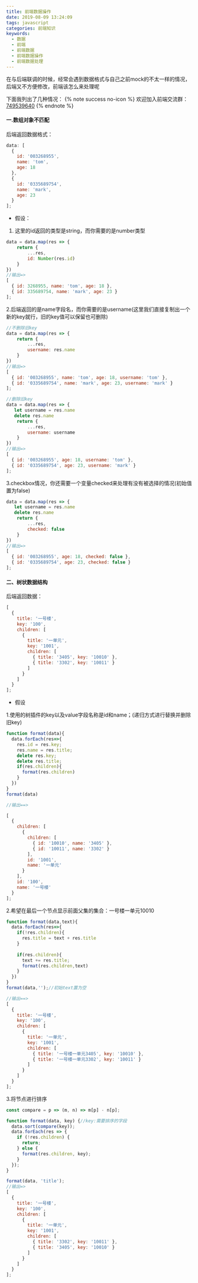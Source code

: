 ```yaml
---
title: 前端数据操作
date: 2019-08-09 13:24:09
tags: javascript
categories: 前端知识
keywords:
  - 数据
  - 前端
  - 前端数据
  - 前端数据操作
  - 前端数据处理
---
```

在与后端联调的时候，经常会遇到数据格式与自己之前mock的不太一样的情况，后端又不方便修改，前端该怎么来处理呢
<!--more-->
下面我列出了几种情况：
{% note success no-icon %}
欢迎加入前端交流群：[749539640](//shang.qq.com/wpa/qunwpa?idkey=f528775f242a7c39fe8512383febb8990e621bf97354c2fb82f6832097b7c501) 
{% endnote %}
#### 一.数组对象不匹配
后端返回数据格式：
```js
data: [
  {
    id: '003268955',
    name: 'tom',
    age: 18
  },
  {
    id: '0335689754',
    name: 'mark',
    age: 23
  }
];

```

* 假设：

1. 这里的id返回的类型是string，而你需要的是number类型
```js
data = data.map(res => {
    return {
        ...res,
        id: Number(res.id)
    }
})
//输出=>
[
  { id: 3268955, name: 'tom', age: 18 },
  { id: 335689754, name: 'mark', age: 23 }
];
```
2.后端返回的是name字段名，而你需要的是username(这里我们直接复制出一个新的key就行，旧的key值可以保留也可删除)
```js
//不删除旧key
data = data.map(res => {
    return {
        ...res,
        username: res.name
    }
})
//输出=>
[
  { id: '003268955', name: 'tom', age: 18, username: 'tom' },
  { id: '0335689754', name: 'mark', age: 23, username: 'mark' }
];

//删除旧key
data = data.map(res => {
   let username = res.name
   delete res.name
    return {
        ...res,
        username: username
    }
})
//输出=>
[
  { id: '003268955', age: 18, username: 'tom' },
  { id: '0335689754', age: 23, username: 'mark' }
];

```
3.checkbox情况，你还需要一个变量checked来处理有没有被选择的情况(初始值置为false)
```js
data = data.map(res => {
   let username = res.name
   delete res.name
    return {
        ...res,
        checked: false
    }
})
//输出=>
[
  { id: '003268955', age: 18, checked: false },
  { id: '0335689754', age: 23, checked: false }
];
```
#### 二、树状数据结构
后端返回数据：
```js
[
  {
    title: '一号楼',
    key: '100',
    children: [
      {
        title: '一单元',
        key: '1001',
        children: [
          { title: '3405', key: '10010' },
          { title: '3302', key: '10011' }
        ]
      }
    ]
  }
];
```
* 假设

1.使用的树插件的key以及value字段名称是id和name；(递归方式进行替换并删除旧key)
```js
function format(data){
  data.forEach(res=>{
    res.id = res.key;
    res.name = res.title;
    delete res.key;
    delete res.title;
    if(res.children){
      format(res.children)
    }
  })
}
format(data)

//输出==>

[
  {
    children: [
      {
        children: [
          { id: '10010', name: '3405' },
          { id: '10011', name: '3302' }
        ],
        id: '1001',
        name: '一单元'
      }
    ],
    id: '100',
    name: '一号楼'
  }
];
```
2.希望在最后一个节点显示前面父集的集合：一号楼一单元10010
```js
function format(data,text){
  data.forEach(res=>{
    if(!res.children){
      res.title = text + res.title
    }
    
    if(res.children){
      text += res.title;
      format(res.children,text)
    }
  })
}
format(data,'');//初始text置为空

//输出==>
[
  {
    title: '一号楼',
    key: '100',
    children: [
      {
        title: '一单元',
        key: '1001',
        children: [
          { title: '一号楼一单元3405', key: '10010' },
          { title: '一号楼一单元3302', key: '10011' }
        ]
      }
    ]
  }
];
```
3.将节点进行排序
```js
const compare = p => (m, n) => m[p] - n[p];

function format(data, key) {//key:需要排序的字段
  data.sort(compare(key));
  data.forEach(res => {
    if (!res.children) {
      return;
    } else {
      format(res.children, key);
    }
  });
}

format(data, 'title');
//输出=>
[
  {
    title: '一号楼',
    key: '100',
    children: [
      {
        title: '一单元',
        key: '1001',
        children: [
          { title: '3302', key: '10011' },
          { title: '3405', key: '10010' }
        ]
      }
    ]
  }
];

```